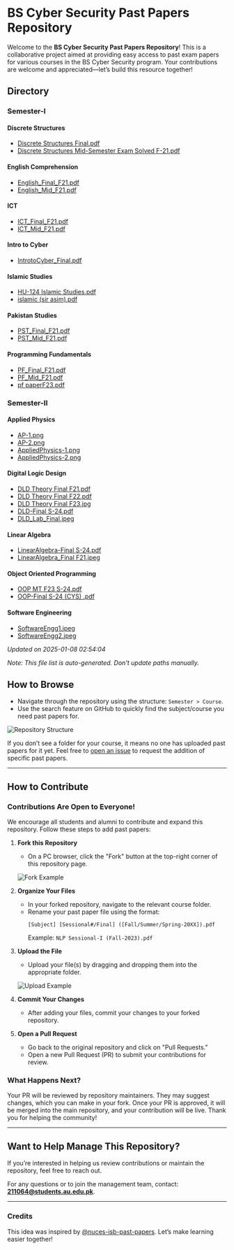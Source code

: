 # BS Cyber Security Past Papers Repository

Welcome to the **BS Cyber Security Past Papers Repository**! This is a collaborative project aimed at providing easy access to past exam papers for various courses in the BS Cyber Security program. Your contributions are welcome and appreciated—let’s build this resource together!

## Directory

### Semester-I

#### Discrete Structures

- [Discrete Structures Final.pdf](./Semester-I/Discrete%20Structures/Discrete%20Structures%20Final.pdf)
- [Discrete Structures Mid-Semester Exam Solved F-21.pdf](./Semester-I/Discrete%20Structures/Discrete%20Structures%20Mid-Semester%20Exam%20Solved%20F-21.pdf)

#### English Comprehension

- [English_Final_F21.pdf](./Semester-I/English%20Comprehension/English_Final_F21.pdf)
- [English_Mid_F21.pdf](./Semester-I/English%20Comprehension/English_Mid_F21.pdf)

#### ICT

- [ICT_Final_F21.pdf](./Semester-I/ICT/ICT_Final_F21.pdf)
- [ICT_Mid_F21.pdf](./Semester-I/ICT/ICT_Mid_F21.pdf)

#### Intro to Cyber

- [IntrotoCyber_Final.pdf](./Semester-I/Intro%20to%20Cyber/IntrotoCyber_Final.pdf)

#### Islamic Studies

- [HU-124 Islamic Studies.pdf](./Semester-I/Islamic%20Studies/HU-124%20Islamic%20Studies.pdf)
- [islamic (sir asim).pdf](<./Semester-I/Islamic%20Studies/islamic%20(sir%20asim).pdf>)

#### Pakistan Studies

- [PST_Final_F21.pdf](./Semester-I/Pakistan%20Studies/PST_Final_F21.pdf)
- [PST_Mid_F21.pdf](./Semester-I/Pakistan%20Studies/PST_Mid_F21.pdf)

#### Programming Fundamentals

- [PF_Final_F21.pdf](./Semester-I/Programming%20Fundamentals/PF_Final_F21.pdf)
- [PF_Mid_F21.pdf](./Semester-I/Programming%20Fundamentals/PF_Mid_F21.pdf)
- [pf paperF23.pdf](./Semester-I/Programming%20Fundamentals/pf%20paperF23.pdf)

### Semester-II

#### Applied Physics

- [AP-1.png](./Semester-II/Applied%20Physics/AP-1.png)
- [AP-2.png](./Semester-II/Applied%20Physics/AP-2.png)
- [AppliedPhysics-1.png](./Semester-II/Applied%20Physics/AppliedPhysics-1.png)
- [AppliedPhysics-2.png](./Semester-II/Applied%20Physics/AppliedPhysics-2.png)

#### Digital Logic Design

- [DLD Theory Final F21.pdf](./Semester-II/Digital%20Logic%20Design/DLD%20Theory%20Final%20F21.pdf)
- [DLD Theory Final F22.pdf](./Semester-II/Digital%20Logic%20Design/DLD%20Theory%20Final%20F22.pdf)
- [DLD Theory Final F23.jpg](./Semester-II/Digital%20Logic%20Design/DLD%20Theory%20Final%20F23.jpg)
- [DLD-Final S-24.pdf](./Semester-II/Digital%20Logic%20Design/DLD-Final%20S-24.pdf)
- [DLD_Lab_Final.jpeg](./Semester-II/Digital%20Logic%20Design/DLD_Lab_Final.jpeg)

#### Linear Algebra

- [LinearAlgebra-Final S-24.pdf](./Semester-II/Linear%20Algebra/LinearAlgebra-Final%20S-24.pdf)
- [LinearAlgebra_Final F21.jpeg](./Semester-II/Linear%20Algebra/LinearAlgebra_Final%20F21.jpeg)

#### Object Oriented Programming

- [OOP MT F23 S-24.pdf](./Semester-II/Object%20Oriented%20Programming/OOP%20MT%20F23%20S-24.pdf)
- [OOP-Final S-24 (CYS) .pdf](<./Semester-II/Object%20Oriented%20Programming/OOP-Final%20S-24%20(CYS)%20.pdf>)

#### Software Engineering

- [SoftwareEngg1.jpeg](./Semester-II/Software%20Engineering/SoftwareEngg1.jpeg)
- [SoftwareEngg2.jpeg](./Semester-II/Software%20Engineering/SoftwareEngg2.jpeg)

_Updated on 2025-01-08 02:54:04_

_Note: This file list is auto-generated. Don't update paths manually._

## How to Browse

- Navigate through the repository using the structure: `Semester > Course`.
- Use the search feature on GitHub to quickly find the subject/course you need past papers for.

![Repository Structure](https://github.com/user-attachments/assets/b5a105d2-b14b-4697-a939-7f370a58b73c)

If you don’t see a folder for your course, it means no one has uploaded past papers for it yet. Feel free to [open an issue](https://github.com/user/repository/issues) to request the addition of specific past papers.

---

## How to Contribute

### Contributions Are Open to Everyone!

We encourage all students and alumni to contribute and expand this repository. Follow these steps to add past papers:

1. **Fork this Repository**

   - On a PC browser, click the "Fork" button at the top-right corner of this repository page.

   ![Fork Example](https://github.com/user-attachments/assets/bfb026e1-65ab-4551-b21a-b27838acaa8c)

2. **Organize Your Files**

   - In your forked repository, navigate to the relevant course folder.
   - Rename your past paper file using the format:
     ```
     [Subject] [Sessional#/Final] ([Fall/Summer/Spring-20XX]).pdf
     ```
     Example: `NLP Sessional-I (Fall-2023).pdf`

3. **Upload the File**

   - Upload your file(s) by dragging and dropping them into the appropriate folder.

   ![Upload Example](https://github.com/user-attachments/assets/ccaac0a3-91f1-416c-81ce-32e5c9dece7c)

4. **Commit Your Changes**

   - After adding your files, commit your changes to your forked repository.

5. **Open a Pull Request**
   - Go back to the original repository and click on "Pull Requests."
   - Open a new Pull Request (PR) to submit your contributions for review.

### What Happens Next?

Your PR will be reviewed by repository maintainers. They may suggest changes, which you can make in your fork. Once your PR is approved, it will be merged into the main repository, and your contribution will be live. Thank you for helping the community!

---

## Want to Help Manage This Repository?

If you’re interested in helping us review contributions or maintain the repository, feel free to reach out.

For any questions or to join the management team, contact: **211064@students.au.edu.pk**.

---

### Credits

This idea was inspired by [@nuces-isb-past-papers](https://github.com/nuces-isb-past-papers). Let’s make learning easier together!
